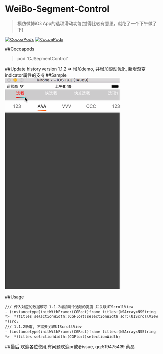 # WeiBo-Segment-Control
>模仿微博iOS App的选项滑动功能(觉得比较有意思，就花了一个下午做了下)


[![CocoaPods](https://img.shields.io/cocoapods/v/CJSegmentControl.svg)](http://cocoapods.org/pods/CJSegmentControl)
[![CocoaPods](https://img.shields.io/cocoapods/l/CJSegmentControl.svg)](http://cocoapods.org/pods/CJSegmentControl)


##Cocoapods
> pod 'CJSegmentControl'

##Update history
version 1.1.2 => 增加demo, 并增加滚动优化, 新增渐变indicator属性的支持
##Sample
 ![image](https://github.com/jingcaich/CJSegmentControl/blob/master/seg.gif)
                                                                                         
##Usage
```
/// 传入对应的数据即可 1.1.2增加每个选项的宽度 并关联UIScrollView
- (instancetype)initWithFrame:(CGRect)frame titles:(NSArray<NSString *>  *)titles selectionWidth:(CGFloat)selectionWidth scr:(UIScrollView *)src;
/// 1.1.2新增, 不需要关联UIScrollView
- (instancetype)initWithFrame:(CGRect)frame titles:(NSArray<NSString *>  *)titles selectionWidth:(CGFloat)selectionWidth;
```

##最后
欢迎各位使用,有问题欢迎pr或者issue, qq:519475439 蔡晶
